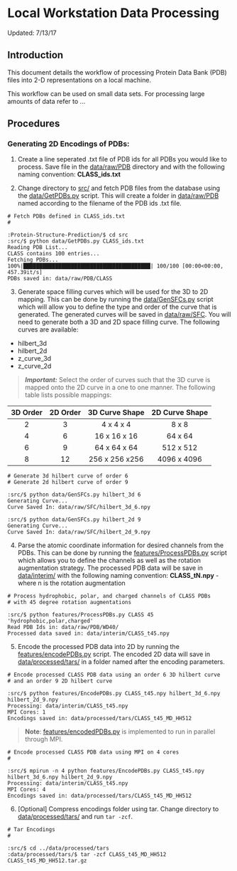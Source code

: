 # Local Workstation Data Processing

Updated: 7/13/17

## Introduction

This document details the workflow of processing Protein Data Bank (PDB) files
into 2-D representations on a local machine.

This workflow can be used on small data sets. For processing large amounts of
data refer to
...

## Procedures

### Generating 2D Encodings of PDBs:

1. Create a line seperated .txt file of PDB ids for all PDBs you would like to
process. Save file in the [data/raw/PDB](../data/raw/PDB) directory and with the following
naming convention: **CLASS_ids.txt**

2. Change directory to [src/]() and fetch PDB files from the database using
the [data/GetPDBs.py]() script. This will create a folder in [data/raw/PDB]()
named according to the filename of the PDB ids .txt file.

```
# Fetch PDBs defined in CLASS_ids.txt
#

:Protein-Structure-Prediction/$ cd src
:src/$ python data/GetPDBs.py CLASS_ids.txt
Reading PDB List...
CLASS contains 100 entries...
Fetching PDBs...
100%|████████████████████████████████████████| 100/100 [00:00<00:00, 457.39it/s]
PDBs saved in: data/raw/PDB/CLASS

```

3. Generate space filling curves which will be used for the 3D to 2D mapping.
This can be done by running the [data/GenSFCs.py]() script which will allow you to
define the type and order of the curve that is generated. The generated curves
will be saved in [data/raw/SFC](). You will need to generate both a 3D and 2D
space filling curve. The following curves are available:

  - hilbert_3d
  - hilbert_2d
  - z_curve_3d
  - z_curve_2d

> ***Important:*** Select the order of curves such that the 3D curve is mapped onto the
2D curve in a one to one manner. The following table lists possible mappings:

| 3D Order | 2D Order | 3D Curve Shape | 2D Curve Shape |
|:--------:|:--------:|:--------------:|:--------------:|
| 2        | 3        | 4 x 4 x 4      | 8 x 8
| 4        | 6        | 16 x 16 x 16   | 64 x 64
| 6        | 9        | 64 x 64 x 64   | 512 x 512
| 8        | 12       | 256 x 256 x256 | 4096 x 4096

```
# Generate 3d hilbert curve of order 6
# Generate 2d hilbert curve of order 9

:src/$ python data/GenSFCs.py hilbert_3d 6
Generating Curve...
Curve Saved In: data/raw/SFC/hilbert_3d_6.npy

:src/$ python data/GenSFCs.py hilbert_2d 9
Generating Curve...
Curve Saved In: data/raw/SFC/hilbert_2d_9.npy

```

4. Parse the atomic coordinate information for desired channels from the PDBs.
This can be done by running the [features/ProcessPDBs.py]() script which allows you to
define the channels as well as the rotation augmentation strategy. The processed PDB
data will be save in [data/interim/]() with the following naming convention:
**CLASS_tN.npy** - where n is the rotation augmentation

```
# Process hydrophobic, polar, and charged channels of CLASS PDBs
# with 45 degree rotation augmentations

:src/$ python features/ProcessPDBs.py CLASS 45 'hydrophobic,polar,charged'
Read PDB Ids in: data/raw/PDB/WD40/
Processed data saved in: data/interim/CLASS_t45.npy

```

5. Encode the processed PDB data into 2D by running the [features/encodePDBs.py]()
script. The encoded 2D data will save in [data/processed/tars/]() in a folder named
after the encoding parameters.

```
# Encode processed CLASS PDB data using an order 6 3D hilbert curve
# and an order 9 2D hilbert curve

:src/$ python features/EncodePDBs.py CLASS_t45.npy hilbert_3d_6.npy hilbert_2d_9.npy
Processing: data/interim/CLASS_t45.npy
MPI Cores: 1
Encodings saved in: data/processed/tars/CLASS_t45_MD_HH512

```

>**Note**: [features/encodedPDBs.py]() is implemented to run in parallel through
MPI.

```
# Encode processed CLASS PDB data using MPI on 4 cores
#

:src/$ mpirun -n 4 python features/EncodePDBs.py CLASS_t45.npy hilbert_3d_6.npy hilbert_2d_9.npy
Processing: data/interim/CLASS_t45.npy
MPI Cores: 4
Encodings saved in: data/processed/tars/CLASS_t45_MD_HH512

```

6. [Optional] Compress encodings folder using tar. Change directory to
[data/processed/tars/]() and run ```tar -zcf```.

```
# Tar Encodings
#

:src/$ cd ../data/processed/tars
:data/processed/tars/$ tar -zcf CLASS_t45_MD_HH512 CLASS_t45_MD_HH512.tar.gz

```
